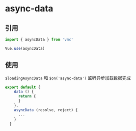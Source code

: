 # async-data

## 引用
```javascript
import { asyncData } from 'vmc'

Vue.use(asyncData)
```

## 使用
`$loadingAsyncData` 和 `$on('async-data')` 监听异步加载数据完成

```javascript
export default {
    data () {
      return {
      }
    },
    asyncData (resolve, reject) {
      ...
    }
  }
```
